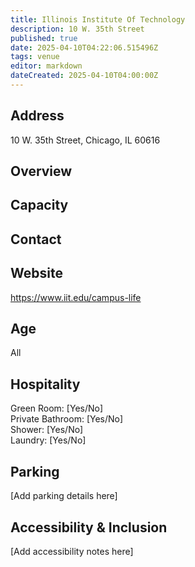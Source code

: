 ```yaml
---
title: Illinois Institute Of Technology
description: 10 W. 35th Street
published: true
date: 2025-04-10T04:22:06.515496Z
tags: venue
editor: markdown
dateCreated: 2025-04-10T04:00:00Z
---
```


## Address

10 W. 35th Street, Chicago, IL 60616

## Overview



## Capacity



## Contact



## Website

https://www.iit.edu/campus-life

## Age

All

## Hospitality

Green Room: [Yes/No]  
Private Bathroom: [Yes/No]  
Shower: [Yes/No]  
Laundry: [Yes/No]

## Parking

[Add parking details here]

## Accessibility & Inclusion

[Add accessibility notes here]
